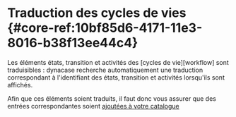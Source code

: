 # Traduction des cycles de vies {#core-ref:10bf85d6-4171-11e3-8016-b38f13ee44c4}

Les éléments états, transition et activités des [cycles de vie][workflow] sont traduisibles :
dynacase recherche automatiquement une traduction correspondant à l'identifiant des états, transition et activités
lorsqu'ils sont affichés.

Afin que ces éléments soient traduits, il faut donc vous assurer que des entrées correspondantes soient
[ajoutées à votre catalogue][core-ref:generation_catalogue]

<!-- links -->
[core-ref:generation_catalogue]: #core-ref:2c163f00-8e94-4736-86f2-bb51352c52aa